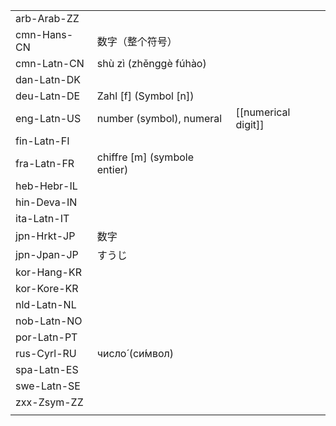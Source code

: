 | | | |
|-|-|-|
| arb-Arab-ZZ |  |  |
| cmn-Hans-CN | 数字（整个符号） |  |
| cmn-Latn-CN | shù zì (zhěnggè fúhào) |  |
| dan-Latn-DK |  |  |
| deu-Latn-DE | Zahl [f] (Symbol [n]) |  |
| eng-Latn-US | number (symbol), numeral | [[numerical digit]] |
| fin-Latn-FI |  |  |
| fra-Latn-FR | chiffre [m] (symbole entier) |  |
| heb-Hebr-IL |  |  |
| hin-Deva-IN |  |  |
| ita-Latn-IT |  |  |
| jpn-Hrkt-JP | 数字 |  |
| jpn-Jpan-JP | すうじ |  |
| kor-Hang-KR |  |  |
| kor-Kore-KR |  |  |
| nld-Latn-NL |  |  |
| nob-Latn-NO |  |  |
| por-Latn-PT |  |  |
| rus-Cyrl-RU | число́ (си́мвол) |  |
| spa-Latn-ES |  |  |
| swe-Latn-SE |  |  |
| zxx-Zsym-ZZ |  |  |
|  |  |  |